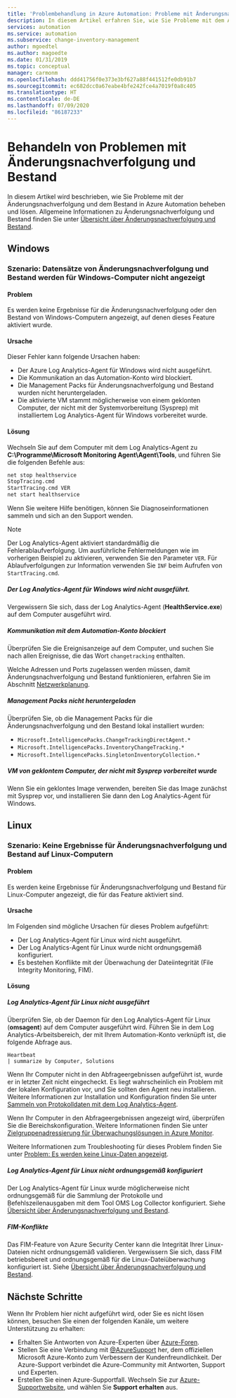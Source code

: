 ```yaml
---
title: 'Problembehandlung in Azure Automation: Probleme mit Änderungsnachverfolgung und Bestand'
description: In diesem Artikel erfahren Sie, wie Sie Probleme mit dem Azure Automation-Feature für Änderungsnachverfolgung und Bestand beheben.
services: automation
ms.service: automation
ms.subservice: change-inventory-management
author: mgoedtel
ms.author: magoedte
ms.date: 01/31/2019
ms.topic: conceptual
manager: carmonm
ms.openlocfilehash: ddd41756f0e373e3bf627a88f441512fe0db91b7
ms.sourcegitcommit: ec682dcc0a67eabe4bfe242fce4a7019f0a8c405
ms.translationtype: HT
ms.contentlocale: de-DE
ms.lasthandoff: 07/09/2020
ms.locfileid: "86187233"
---
```

# <a name="troubleshoot-change-tracking-and-inventory-issues"></a>Behandeln von Problemen mit Änderungsnachverfolgung und Bestand

In diesem Artikel wird beschrieben, wie Sie Probleme mit der Änderungsnachverfolgung und dem Bestand in Azure Automation beheben und lösen. Allgemeine Informationen zu Änderungsnachverfolgung und Bestand finden Sie unter [Übersicht über Änderungsnachverfolgung und Bestand](../change-tracking.md).

## <a name="windows"></a>Windows

### <a name="scenario-change-tracking-and-inventory-records-arent-showing-for-windows-machines"></a><a name="records-not-showing-windows"></a>Szenario: Datensätze von Änderungsnachverfolgung und Bestand werden für Windows-Computer nicht angezeigt

#### <a name="issue"></a>Problem

Es werden keine Ergebnisse für die Änderungsnachverfolgung oder den Bestand von Windows-Computern angezeigt, auf denen dieses Feature aktiviert wurde.

#### <a name="cause"></a>Ursache

Dieser Fehler kann folgende Ursachen haben:

* Der Azure Log Analytics-Agent für Windows wird nicht ausgeführt.
* Die Kommunikation an das Automation-Konto wird blockiert.
* Die Management Packs für Änderungsnachverfolgung und Bestand wurden nicht heruntergeladen.
* Die aktivierte VM stammt möglicherweise von einem geklonten Computer, der nicht mit der Systemvorbereitung (Sysprep) mit installiertem Log Analytics-Agent für Windows vorbereitet wurde.

#### <a name="resolution"></a>Lösung

Wechseln Sie auf dem Computer mit dem Log Analytics-Agent zu **C:\Programme\Microsoft Monitoring Agent\Agent\Tools**, und führen Sie die folgenden Befehle aus:

```cmd
net stop healthservice
StopTracing.cmd
StartTracing.cmd VER
net start healthservice
```

Wenn Sie weitere Hilfe benötigen, können Sie Diagnoseinformationen sammeln und sich an den Support wenden.

> [!NOTE]
> Der Log Analytics-Agent aktiviert standardmäßig die Fehlerablaufverfolgung. Um ausführliche Fehlermeldungen wie im vorherigen Beispiel zu aktivieren, verwenden Sie den Parameter `VER`. Für Ablaufverfolgungen zur Information verwenden Sie `INF` beim Aufrufen von `StartTracing.cmd`.

##### <a name="log-analytics-agent-for-windows-not-running"></a>Der Log Analytics-Agent für Windows wird nicht ausgeführt.

Vergewissern Sie sich, dass der Log Analytics-Agent (**HealthService.exe**) auf dem Computer ausgeführt wird.

##### <a name="communication-to-automation-account-blocked"></a>Kommunikation mit dem Automation-Konto blockiert

Überprüfen Sie die Ereignisanzeige auf dem Computer, und suchen Sie nach allen Ereignisse, die das Wort `changetracking` enthalten.

Welche Adressen und Ports zugelassen werden müssen, damit Änderungsnachverfolgung und Bestand funktionieren, erfahren Sie im Abschnitt [Netzwerkplanung](../automation-hybrid-runbook-worker.md#network-planning).

##### <a name="management-packs-not-downloaded"></a>Management Packs nicht heruntergeladen

Überprüfen Sie, ob die Management Packs für die Änderungsnachverfolgung und den Bestand lokal installiert wurden:

* `Microsoft.IntelligencePacks.ChangeTrackingDirectAgent.*`
* `Microsoft.IntelligencePacks.InventoryChangeTracking.*`
* `Microsoft.IntelligencePacks.SingletonInventoryCollection.*`

##### <a name="vm-from-cloned-machine-that-has-not-been-sysprepped"></a>VM von geklontem Computer, der nicht mit Sysprep vorbereitet wurde

Wenn Sie ein geklontes Image verwenden, bereiten Sie das Image zunächst mit Sysprep vor, und installieren Sie dann den Log Analytics-Agent für Windows.

## <a name="linux"></a>Linux

### <a name="scenario-no-change-tracking-and-inventory-results-on-linux-machines"></a>Szenario: Keine Ergebnisse für Änderungsnachverfolgung und Bestand auf Linux-Computern

#### <a name="issue"></a>Problem

Es werden keine Ergebnisse für Änderungsnachverfolgung und Bestand für Linux-Computer angezeigt, die für das Feature aktiviert sind. 

#### <a name="cause"></a>Ursache
Im Folgenden sind mögliche Ursachen für dieses Problem aufgeführt:
* Der Log Analytics-Agent für Linux wird nicht ausgeführt.
* Der Log Analytics-Agent für Linux wurde nicht ordnungsgemäß konfiguriert.
* Es bestehen Konflikte mit der Überwachung der Dateiintegrität (File Integrity Monitoring, FIM).

#### <a name="resolution"></a>Lösung 

##### <a name="log-analytics-agent-for-linux-not-running"></a>Log Analytics-Agent für Linux nicht ausgeführt

Überprüfen Sie, ob der Daemon für den Log Analytics-Agent für Linux (**omsagent**) auf dem Computer ausgeführt wird. Führen Sie in dem Log Analytics-Arbeitsbereich, der mit Ihrem Automation-Konto verknüpft ist, die folgende Abfrage aus.

```loganalytics Copy
Heartbeat
| summarize by Computer, Solutions
```

Wenn Ihr Computer nicht in den Abfrageergebnissen aufgeführt ist, wurde er in letzter Zeit nicht eingecheckt. Es liegt wahrscheinlich ein Problem mit der lokalen Konfiguration vor, und Sie sollten den Agent neu installieren. Weitere Informationen zur Installation und Konfiguration finden Sie unter [Sammeln von Protokolldaten mit dem Log Analytics-Agent](../../azure-monitor/platform/log-analytics-agent.md).

Wenn Ihr Computer in den Abfrageergebnissen angezeigt wird, überprüfen Sie die Bereichskonfiguration. Weitere Informationen finden Sie unter [Zielgruppenadressierung für Überwachungslösungen in Azure Monitor](../../azure-monitor/insights/solution-targeting.md).

Weitere Informationen zum Troubleshooting für dieses Problem finden Sie unter [Problem: Es werden keine Linux-Daten angezeigt](../../azure-monitor/platform/agent-linux-troubleshoot.md#issue-you-are-not-seeing-any-linux-data).

##### <a name="log-analytics-agent-for-linux-not-configured-correctly"></a>Log Analytics-Agent für Linux nicht ordnungsgemäß konfiguriert

Der Log Analytics-Agent für Linux wurde möglicherweise nicht ordnungsgemäß für die Sammlung der Protokolle und Befehlszeilenausgaben mit dem Tool OMS Log Collector konfiguriert. Siehe [Übersicht über Änderungsnachverfolgung und Bestand](../change-tracking.md).

##### <a name="fim-conflicts"></a>FIM-Konflikte

Das FIM-Feature von Azure Security Center kann die Integrität Ihrer Linux-Dateien nicht ordnungsgemäß validieren. Vergewissern Sie sich, dass FIM betriebsbereit und ordnungsgemäß für die Linux-Dateiüberwachung konfiguriert ist. Siehe [Übersicht über Änderungsnachverfolgung und Bestand](../change-tracking.md).

## <a name="next-steps"></a>Nächste Schritte

Wenn Ihr Problem hier nicht aufgeführt wird, oder Sie es nicht lösen können, besuchen Sie einen der folgenden Kanäle, um weitere Unterstützung zu erhalten:

* Erhalten Sie Antworten von Azure-Experten über [Azure-Foren](https://azure.microsoft.com/support/forums/).
* Stellen Sie eine Verbindung mit [@AzureSupport](https://twitter.com/azuresupport) her, dem offiziellen Microsoft Azure-Konto zum Verbessern der Kundenfreundlichkeit. Der Azure-Support verbindet die Azure-Community mit Antworten, Support und Experten.
* Erstellen Sie einen Azure-Supportfall. Wechseln Sie zur [Azure-Supportwebsite](https://azure.microsoft.com/support/options/), und wählen Sie **Support erhalten** aus.
